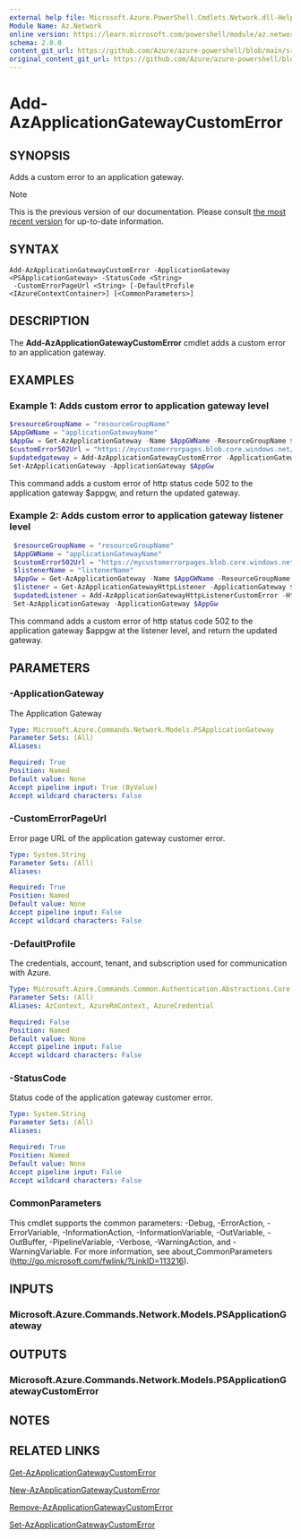 ```yaml
---
external help file: Microsoft.Azure.PowerShell.Cmdlets.Network.dll-Help.xml
Module Name: Az.Network
online version: https://learn.microsoft.com/powershell/module/az.network/add-azapplicationgatewaycustomerror
schema: 2.0.0
content_git_url: https://github.com/Azure/azure-powershell/blob/main/src/Network/Network/help/Add-AzApplicationGatewayCustomError.md
original_content_git_url: https://github.com/Azure/azure-powershell/blob/main/src/Network/Network/help/Add-AzApplicationGatewayCustomError.md
---
```


# Add-AzApplicationGatewayCustomError

## SYNOPSIS
Adds a custom error to an application gateway.

> [!NOTE]
>This is the previous version of our documentation. Please consult [the most recent version](/powershell/module/az.network/add-azapplicationgatewaycustomerror) for up-to-date information.

## SYNTAX

```
Add-AzApplicationGatewayCustomError -ApplicationGateway <PSApplicationGateway> -StatusCode <String>
 -CustomErrorPageUrl <String> [-DefaultProfile <IAzureContextContainer>] [<CommonParameters>]
```

## DESCRIPTION
The **Add-AzApplicationGatewayCustomError** cmdlet adds a custom error to an application gateway.

## EXAMPLES

### Example 1: Adds custom error to application gateway level
```powershell
$resourceGroupName = "resourceGroupName"
$AppGWName = "applicationGatewayName"
$AppGw = Get-AzApplicationGateway -Name $AppGWName -ResourceGroupName $resourceGroupName
$customError502Url = "https://mycustomerrorpages.blob.core.windows.net/errorpages/502.htm"
$updatedgateway = Add-AzApplicationGatewayCustomError -ApplicationGateway $AppGw -StatusCode HttpStatus502 -CustomErrorPageUrl $customError502Url
Set-AzApplicationGateway -ApplicationGateway $AppGw
```

This command adds a custom error of http status code 502 to the application gateway $appgw, and return the updated gateway.

### Example 2: Adds custom error to application gateway listener level
```powershell
 $resourceGroupName = "resourceGroupName"
 $AppGWName = "applicationGatewayName"
 $customError502Url = "https://mycustomerrorpages.blob.core.windows.net/errorpages/502.htm"
 $listenerName = "listenerName"
 $AppGw = Get-AzApplicationGateway -Name $AppGWName -ResourceGroupName $resourceGroupName
 $listener = Get-AzApplicationGatewayHttpListener -ApplicationGateway $AppGW -Name $listenerName
 $updatedListener = Add-AzApplicationGatewayHttpListenerCustomError -HttpListener $listener -StatusCode HttpStatus502 -CustomErrorPageUrl $customError502Url
 Set-AzApplicationGateway -ApplicationGateway $AppGw
```

This command adds a custom error of http status code 502 to the application gateway $appgw at the listener level, and return the updated gateway.

## PARAMETERS

### -ApplicationGateway
The Application Gateway

```yaml
Type: Microsoft.Azure.Commands.Network.Models.PSApplicationGateway
Parameter Sets: (All)
Aliases:

Required: True
Position: Named
Default value: None
Accept pipeline input: True (ByValue)
Accept wildcard characters: False
```

### -CustomErrorPageUrl
Error page URL of the application gateway customer error.

```yaml
Type: System.String
Parameter Sets: (All)
Aliases:

Required: True
Position: Named
Default value: None
Accept pipeline input: False
Accept wildcard characters: False
```

### -DefaultProfile
The credentials, account, tenant, and subscription used for communication with Azure.

```yaml
Type: Microsoft.Azure.Commands.Common.Authentication.Abstractions.Core.IAzureContextContainer
Parameter Sets: (All)
Aliases: AzContext, AzureRmContext, AzureCredential

Required: False
Position: Named
Default value: None
Accept pipeline input: False
Accept wildcard characters: False
```

### -StatusCode
Status code of the application gateway customer error.

```yaml
Type: System.String
Parameter Sets: (All)
Aliases:

Required: True
Position: Named
Default value: None
Accept pipeline input: False
Accept wildcard characters: False
```

### CommonParameters
This cmdlet supports the common parameters: -Debug, -ErrorAction, -ErrorVariable, -InformationAction, -InformationVariable, -OutVariable, -OutBuffer, -PipelineVariable, -Verbose, -WarningAction, and -WarningVariable. For more information, see about_CommonParameters (http://go.microsoft.com/fwlink/?LinkID=113216).

## INPUTS

### Microsoft.Azure.Commands.Network.Models.PSApplicationGateway

## OUTPUTS

### Microsoft.Azure.Commands.Network.Models.PSApplicationGatewayCustomError

## NOTES

## RELATED LINKS

[Get-AzApplicationGatewayCustomError](./Get-AzApplicationGatewayCustomError.md)

[New-AzApplicationGatewayCustomError](./New-AzApplicationGatewayCustomError.md)

[Remove-AzApplicationGatewayCustomError](./Remove-AzApplicationGatewayCustomError.md)

[Set-AzApplicationGatewayCustomError](./Set-AzApplicationGatewayCustomError.md)
